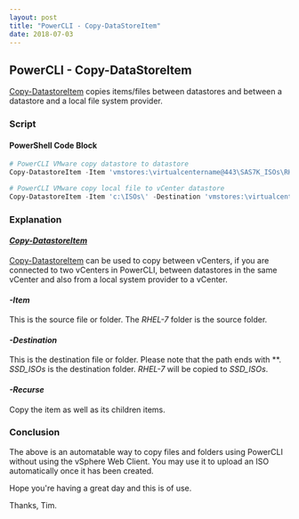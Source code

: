 ```yaml
---
layout: post
title: "PowerCLI - Copy-DataStoreItem"
date: 2018-07-03
---
```

## PowerCLI - Copy-DataStoreItem
[Copy-DatastoreItem](https://code.vmware.com/docs/6702/cmdlet-reference#/doc/Copy-DatastoreItem.html) copies items/files between datastores and between a datastore and a local file system provider.

### Script
#### PowerShell Code Block
```PowerShell
# PowerCLI VMware copy datastore to datastore
Copy-DatastoreItem -Item 'vmstores:\virtualcentername@443\SAS7K_ISOs\RHEL-7\' -Destination 'vmstores:\virtualcentername@443\SSD_ISOs\' -Recurse

# PowerCLI VMware copy local file to vCenter datastore
Copy-DatastoreItem -Item 'c:\ISOs\' -Destination 'vmstores:\virtualcentername@443\SSD_ISOs\' -Recurse
```

### Explanation

#### *[Copy-DatastoreItem](https://code.vmware.com/docs/6702/cmdlet-reference#/doc/Copy-DatastoreItem.html)*
[Copy-DatastoreItem](https://code.vmware.com/docs/6702/cmdlet-reference#/doc/Copy-DatastoreItem.html) can be used to copy between vCenters, if you are connected to two vCenters in PowerCLI, between datastores in the same vCenter and also from a local system provider to a vCenter.

#### *-Item*
This is the source file or folder. The *RHEL-7* folder is the source folder.

#### *-Destination*
This is the destination file or folder. Please note that the path ends with *\*. *SSD_ISOs* is the destination folder. *RHEL-7* will be copied to *SSD_ISOs*.

#### *-Recurse*
Copy the item as well as its children items.


### Conclusion
The above is an automatable way to copy files and folders using PowerCLI without using the vSphere Web Client. You may use it to upload an ISO automatically once it has been created.

Hope you're having a great day and this is of use.

Thanks, Tim.

